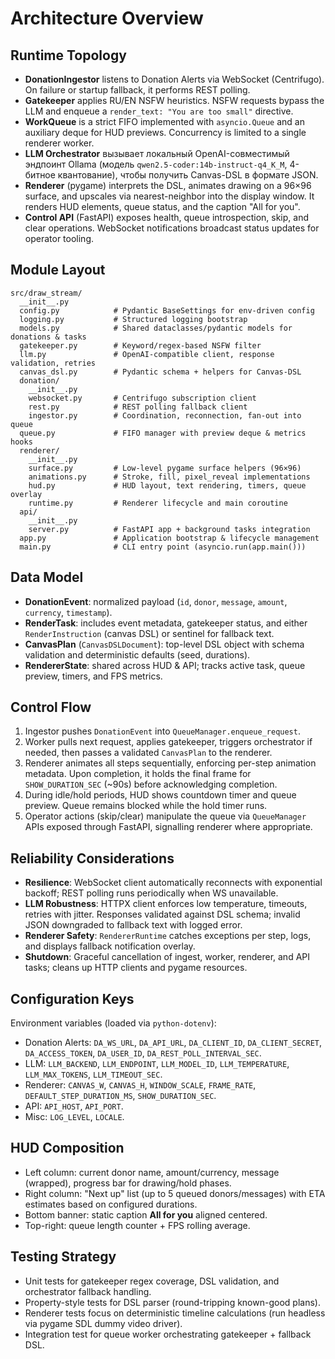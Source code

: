 # Architecture Overview

## Runtime Topology
- **DonationIngestor** listens to Donation Alerts via WebSocket (Centrifugo). On failure or startup fallback, it performs REST polling.
- **Gatekeeper** applies RU/EN NSFW heuristics. NSFW requests bypass the LLM and enqueue a `render_text: "You are too small"` directive.
- **WorkQueue** is a strict FIFO implemented with `asyncio.Queue` and an auxiliary deque for HUD previews. Concurrency is limited to a single renderer worker.
- **LLM Orchestrator** вызывает локальный OpenAI-совместимый эндпоинт Ollama (модель `qwen2.5-coder:14b-instruct-q4_K_M`, 4-битное квантование), чтобы получить Canvas-DSL в формате JSON.
- **Renderer** (pygame) interprets the DSL, animates drawing on a 96×96 surface, and upscales via nearest-neighbor into the display window. It renders HUD elements, queue status, and the caption "All for you".
- **Control API** (FastAPI) exposes health, queue introspection, skip, and clear operations. WebSocket notifications broadcast status updates for operator tooling.

## Module Layout
```
src/draw_stream/
  __init__.py
  config.py            # Pydantic BaseSettings for env-driven config
  logging.py           # Structured logging bootstrap
  models.py            # Shared dataclasses/pydantic models for donations & tasks
  gatekeeper.py        # Keyword/regex-based NSFW filter
  llm.py               # OpenAI-compatible client, response validation, retries
  canvas_dsl.py        # Pydantic schema + helpers for Canvas-DSL
  donation/
    __init__.py
    websocket.py       # Centrifugo subscription client
    rest.py            # REST polling fallback client
    ingestor.py        # Coordination, reconnection, fan-out into queue
  queue.py             # FIFO manager with preview deque & metrics hooks
  renderer/
    __init__.py
    surface.py         # Low-level pygame surface helpers (96×96)
    animations.py      # Stroke, fill, pixel_reveal implementations
    hud.py             # HUD layout, text rendering, timers, queue overlay
    runtime.py         # Renderer lifecycle and main coroutine
  api/
    __init__.py
    server.py          # FastAPI app + background tasks integration
  app.py               # Application bootstrap & lifecycle management
  main.py              # CLI entry point (asyncio.run(app.main()))
```

## Data Model
- **DonationEvent**: normalized payload (`id`, `donor`, `message`, `amount`, `currency`, `timestamp`).
- **RenderTask**: includes event metadata, gatekeeper status, and either `RenderInstruction` (canvas DSL) or sentinel for fallback text.
- **CanvasPlan** (`CanvasDSLDocument`): top-level DSL object with schema validation and deterministic defaults (seed, durations).
- **RendererState**: shared across HUD & API; tracks active task, queue preview, timers, and FPS metrics.

## Control Flow
1. Ingestor pushes `DonationEvent` into `QueueManager.enqueue_request`.
2. Worker pulls next request, applies gatekeeper, triggers orchestrator if needed, then passes a validated `CanvasPlan` to the renderer.
3. Renderer animates all steps sequentially, enforcing per-step animation metadata. Upon completion, it holds the final frame for `SHOW_DURATION_SEC` (~90s) before acknowledging completion.
4. During idle/hold periods, HUD shows countdown timer and queue preview. Queue remains blocked while the hold timer runs.
5. Operator actions (skip/clear) manipulate the queue via `QueueManager` APIs exposed through FastAPI, signalling renderer where appropriate.

## Reliability Considerations
- **Resilience**: WebSocket client automatically reconnects with exponential backoff; REST polling runs periodically when WS unavailable.
- **LLM Robustness**: HTTPX client enforces low temperature, timeouts, retries with jitter. Responses validated against DSL schema; invalid JSON downgraded to fallback text with logged error.
- **Renderer Safety**: `RendererRuntime` catches exceptions per step, logs, and displays fallback notification overlay.
- **Shutdown**: Graceful cancellation of ingest, worker, renderer, and API tasks; cleans up HTTP clients and pygame resources.

## Configuration Keys
Environment variables (loaded via `python-dotenv`):
- Donation Alerts: `DA_WS_URL`, `DA_API_URL`, `DA_CLIENT_ID`, `DA_CLIENT_SECRET`, `DA_ACCESS_TOKEN`, `DA_USER_ID`, `DA_REST_POLL_INTERVAL_SEC`.
- LLM: `LLM_BACKEND`, `LLM_ENDPOINT`, `LLM_MODEL_ID`, `LLM_TEMPERATURE`, `LLM_MAX_TOKENS`, `LLM_TIMEOUT_SEC`.
- Renderer: `CANVAS_W`, `CANVAS_H`, `WINDOW_SCALE`, `FRAME_RATE`, `DEFAULT_STEP_DURATION_MS`, `SHOW_DURATION_SEC`.
- API: `API_HOST`, `API_PORT`.
- Misc: `LOG_LEVEL`, `LOCALE`.

## HUD Composition
- Left column: current donor name, amount/currency, message (wrapped), progress bar for drawing/hold phases.
- Right column: "Next up" list (up to 5 queued donors/messages) with ETA estimates based on configured durations.
- Bottom banner: static caption **All for you** aligned centered.
- Top-right: queue length counter + FPS rolling average.

## Testing Strategy
- Unit tests for gatekeeper regex coverage, DSL validation, and orchestrator fallback handling.
- Property-style tests for DSL parser (round-tripping known-good plans).
- Renderer tests focus on deterministic timeline calculations (run headless via pygame SDL dummy video driver).
- Integration test for queue worker orchestrating gatekeeper + fallback DSL.
